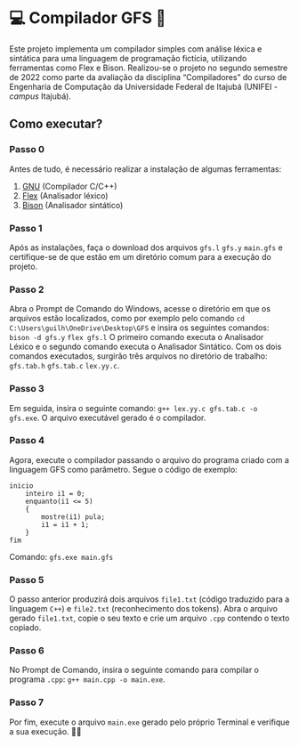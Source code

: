 # :computer: Compilador GFS :mechanical_arm:
Este projeto implementa um compilador simples com análise léxica e sintática para uma linguagem de programação fictícia, utilizando ferramentas como Flex e Bison. Realizou-se o projeto no segundo semestre de 2022 como parte da avaliação da disciplina “Compiladores” do curso de Engenharia de Computação da Universidade Federal de Itajubá (UNIFEI - _campus_ Itajubá).

## Como executar?
### Passo 0
Antes de tudo, é necessário realizar a instalação de algumas ferramentas:
1. [GNU](https://gcc.gnu.org/) (Compilador C/C++)
2. [Flex](https://www.gnu.org/software/flex/) (Analisador léxico)
3. [Bison](https://www.gnu.org/software/bison/) (Analisador sintático)

### Passo 1
Após as instalações, faça o download dos arquivos `gfs.l` `gfs.y` `main.gfs` e certifique-se de que estão em um diretório comum para a execução do projeto.

### Passo 2
Abra o Prompt de Comando do Windows, acesse o diretório em que os arquivos estão localizados, como por exemplo pelo comando `cd C:\Users\guilh\OneDrive\Desktop\GFS` e insira os seguintes comandos:
`bison -d gfs.y`
`flex gfs.l`
O primeiro comando executa o Analisador Léxico e o segundo comando executa o Analisador Sintático. Com os dois comandos executados, surgirão três arquivos no diretório de trabalho: `gfs.tab.h` `gfs.tab.c` `lex.yy.c`.

### Passo 3
Em seguida, insira o seguinte comando: `g++ lex.yy.c gfs.tab.c -o gfs.exe`. O arquivo executável gerado é o compilador.

### Passo 4
Agora, execute o compilador passando o arquivo do programa criado com a linguagem GFS como parâmetro. Segue o código de exemplo:
```
inicio
	inteiro i1 = 0;
	enquanto(i1 <= 5)
	{
		mostre(i1) pula;
		i1 = i1 + 1; 
	}
fim
```
Comando: `gfs.exe main.gfs`

### Passo 5
O passo anterior produzirá dois arquivos `file1.txt` (código traduzido para a linguagem `C++`) e `file2.txt` (reconhecimento dos tokens). Abra o arquivo gerado `file1.txt`, copie o seu texto e crie um arquivo `.cpp` contendo o texto copiado.

### Passo 6
No Prompt de Comando, insira o seguinte comando para compilar o programa `.cpp`: `g++ main.cpp -o main.exe`.

### Passo 7
Por fim, execute o arquivo `main.exe` gerado pelo próprio Terminal e verifique a sua execução. :man_technologist:
